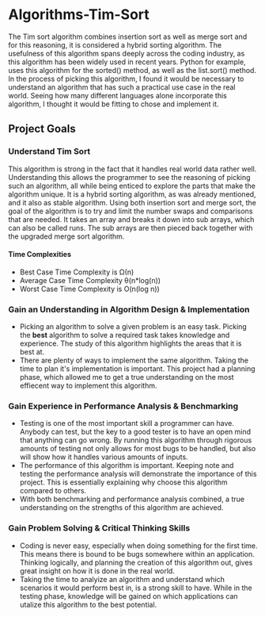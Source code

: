 # Algorithms-Tim-Sort
The Tim sort algorithm combines insertion sort as well as merge sort and for this reasoning, it is considered a hybrid sorting algorithm. The usefulness of this algorithm spans deeply across the coding industry, as this algorithm has been widely used in recent years. Python for example, uses this algorithm for the sorted() method, as well as the list.sort() method. In the process of picking this algorithm, I found it would be necessary to understand an algorithm that has such a practical use case in the real world. Seeing how many different languages alone incorporate this algorithm, I thought it would be fitting to chose and implement it.
## Project Goals

### Understand Tim Sort
This algorithm is strong in the fact that it handles real world data rather well. Understanding this allows the programmer to see the reasoning of picking such an algorithm, all while being enticed to explore the parts that make the algorithm unique. It is a hybrid sorting algorithm, as was already mentioned, and it also as stable algorithm. Using both insertion sort and merge sort, the goal of the algorithm is to try and limit the number swaps and comparisons that are needed. It takes an array and breaks it down into sub arrays, which can also be called runs. The sub arrays are then pieced back together with the upgraded merge sort algorithm.

#### Time Complexities
- Best Case Time Complexity is Ω(n)
- Average Case Time Complexity θ(n*log(n))
- Worst Case Time Complexity is O(n(log n))

### Gain an Understanding in Algorithm Design & Implementation
- Picking an algorithm to solve a given problem is an easy task. Picking the __best__ algorithm to solve a required task takes knowledge and experience. The study of this algorithm highlights the areas that it is best at.
- There are plenty of ways to implement the same algorithm. Taking the time to plan it's implementation is important. This project had a planning phase, which allowed me to get a true understanding on the most effiecent way to implement this algorithm.

### Gain Experience in Performance Analysis & Benchmarking
- Testing is one of the most important skill a programmer can have. Anybody can test, but the key to a good tester is to have an open mind that anything can go wrong. By running this algorithm through rigorous amounts of testing not only allows for most bugs to be handled, but also will show how it handles various amounts of inputs.
- The performance of this algorithm is important. Keeping note and testing the performance analysis will demonstrate the importance of this project. This is essentially explaining why choose this algorithm compared to others.
- With both benchmarking and performance analysis combined, a true understanding on the strengths of this algorithm are achieved.

### Gain Problem Solving & Critical Thinking Skills
- Coding is never easy, especially when doing something for the first time. This means there is bound to be bugs somewhere within an application. Thinking logically, and planning the creation of this algorithm out, gives great insight on how it is done in the real world.
- Taking the time to analyize an algorithm and understand which scenarios it would perform best in, is a strong skill to have. While in the testing phase, knowledge will be gained on which applications can utalize this algorithm to the best potential.

